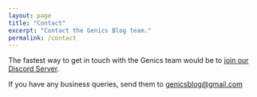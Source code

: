 ```yaml
---
layout: page
title: "Contact"
excerpt: "Contact the Genics Blog team."
permalink: /contact
---
```


The fastest way to get in touch with the Genics team would be to [join our Discord Server](https://discord.gg/qQEsNkF7F6).

If you have any business queries, send them to [genicsblog@gmail.com](mailto:genicsblog@gmail.com)